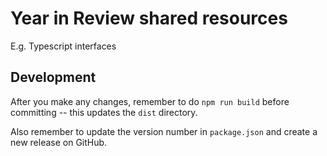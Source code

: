 # Year in Review shared resources

E.g. Typescript interfaces

## Development

After you make any changes, remember to do `npm run build` before committing -- this updates the `dist` directory.

Also remember to update the version number in `package.json` and create a new release on GitHub.
